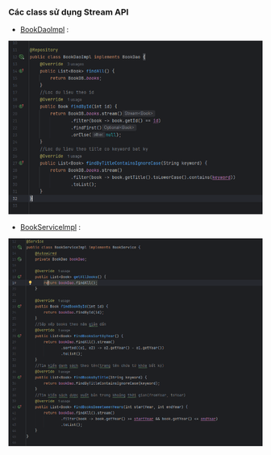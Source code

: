 ### Các class sử dụng Stream API
- [BookDaolmpl](./src/main/java/com/example/demoapp/dao/impl/BookDaoImpl.java) :

![BookDaolmpl](./img/1.png)
- [BookServicelmpl](./src/main/java/com/example/demoapp/service/impl/BookServiceImpl.java) :

![BookServicelmpl](./img/2.png)